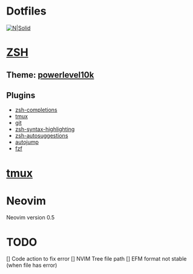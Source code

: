 # Dotfiles

[![N|Solid](https://i.imgur.com/UifEQTL.png)](https://wiki.archlinux.org/index.php/Dotfiles)

# [ZSH](https://ohmyz.sh/)

## Theme: [powerlevel10k](https://github.com/romkatv/powerlevel10k)

## Plugins

- [zsh-completions](https://github.com/zsh-users/zsh-completions)
- [tmux](https://github.com/ohmyzsh/ohmyzsh/blob/master/plugins/tmux/tmux.plugin.zsh)
- [git](https://github.com/ohmyzsh/ohmyzsh/blob/master/plugins/git/git.plugin.zsh)
- [zsh-syntax-highlighting](https://github.com/zsh-users/zsh-syntax-highlighting)
- [zsh-autosuggestions](https://github.com/zsh-users/zsh-autosuggestions)
- [autojump](https://github.com/wting/autojump)
- [fzf](https://github.com/junegunn/fzf)

# [tmux](https://github.com/tmux/tmux)

# Neovim

Neovim version 0.5

# TODO
[] Code action to fix error
[] NVIM Tree file path
[] EFM format not stable (when file has error)

